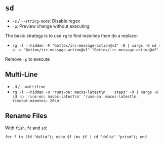 # `sd`

- `-s` / `--string-mode`: Disable regex
- `-p`: Preview change without executing

The basic strategy is to use `rg` to find matches then do a replace:

- `rg -l --hidden -F "Gottox/irc-message-action@v1" -0 | xargs -0 sd -p -s "Gottox/irc-message-action@v1" "Gottox/irc-message-action@v2"`

Remove `-p` to execute

## Multi-Line

- `-U` / `--multiline`
- `rg -l --hidden -U "runs-on: macos-latest\n    steps" -0 | xargs -0 sd -p 'runs-on: macos-latest\n' 'runs-on: macos-latest\n    timeout-minutes: 20\n'`

## Rename Files

With `fish`, `fd` and `sd`:

    for f in (fd "delta"); echo $f (mv $f | sd "delta" "prism"); end
